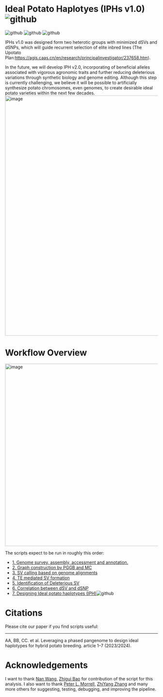 # Ideal Potato Haplotyes (IPHs v1.0)![github](https://img.shields.io/badge/3C-Certification-red)        
![github](https://img.shields.io/badge/Potato-square-hex)        ![github](https://img.shields.io/badge/Haplotype--resolved-green)         ![github](https://img.shields.io/badge/Deleterious-SV-red)       


IPHs v1.0  was designed form two heterotic groups with minimized dSVs and dSNPs, which will guide recurrent selection of elite inbred lines (The Upotato Plan:https://agis.caas.cn/en/research/principalinvestigator/237658.htm).

In the future, we will develop IPH v2.0, incorporating of beneficial alleles associated with vigorous agronomic traits and further reducing deleterious variations through synthetic biology and genome editing. Although this step is currently challenging, we believe it will be possible to artificially synthesize potato chromosomes, even genomes, to create desirable ideal potato varieties within the next few decades.
<img width="790" alt="image" src="https://github.com/Chenglin20170390/Haplotype-diversity/assets/33062118/9fc55715-d1a4-4a34-8c2e-1344a3913151">

# Workflow Overview
<img width="600" alt="image" src="https://github.com/Chenglin20170390/Haplotype-diversity/assets/33062118/68a495a2-1e81-4193-9734-0db42a033c33">

The scripts expect to be run in roughly this order:

- [1. Genome survey, assembly, accessment and annotation.](https://github.com/Chenglin20170390/Haplotype-diversity/tree/main/scripts/Genome%20assembly%20and%20annotation)
- [2. Graph construction by PGGB and MC](https://github.com/Chenglin20170390/Haplotype-diversity/tree/main/scripts/Graph%20construction%20by%20PGGB%20and%20MC)
- [3. SV calling based on genome alignments](https://github.com/Chenglin20170390/Haplotype-diversity/tree/main/scripts/SV%20calling%20based%20on%20genome%20alignments)
- [4. TE mediated SV formation](https://github.com/Chenglin20170390/Haplotype-diversity/tree/main/scripts/TE%20mediated%20SV%20formation)
- [5. Identification of Deleterious SV](https://github.com/Chenglin20170390/Haplotype-diversity/tree/main/scripts/Identification%20of%20Deleterious%20SV)
- [6. Correlation between dSV and dSNP](https://github.com/Chenglin20170390/Haplotype-diversity/tree/main/scripts/Correlation%20between%20dSV%20and%20dSNP)
- [7. Designing Ideal potato haplotypes (IPH)](https://github.com/Chenglin20170390/Haplotype-diversity/tree/main/scripts/Designing%20Ideal%20potato%20haplotypes%20(IPH))![github](https://img.shields.io/badge/3C-Certification-red)  


# Citations
Please cite our paper if you find scripts useful:
***
AA, BB, CC. et al. Leveraging a phased pangenome to design ideal haplotypes for hybrid potato breeding. article 1–7 (2023/2024).



# Acknowledgements
I want to thank [Nan Wang](https://github.com/wangnan9394), [Zhigui Bao](https://github.com/baozg) for contribution of the script for this analysis. I also want to thank [Peter L. Morrell](https://github.com/pmorrell), [ZhiYang Zhang](https://github.com/zhangzhiyangcs) and many more others for suggesting, testing, debugging, and improving the pipeline.





